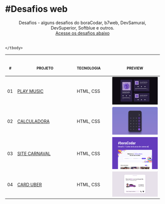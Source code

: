 # #Desafios web

<p align="center">
    Desafios - alguns desafios do boraCodar, b7web, DevSamurai, DevSuperior, Softblue e outros. <br>
    <a href="#">Acesse os desafios abaixo</a><br>
    <br><table>
    <thead>
        <tr>
            <th align="center">
                <img width="20" height="1"> 
                <p>
                    <small>#</small>
                </p>
            </th>
            <th align="center">
                <img width="300" height="1"> 
                <p> 
                    <small>
                        PROJETO
                    </small>
                </p>
            </th>
            <th align="left">
                <img width="140" height="1">
                <p align="left"> 
                    <small>
                    TECNOLOGIA
                    </small>
                </p>
            </th>
            <th align="center">
                <img width="201" height="1">
                <p align="center"> 
                    <small>
                    PREVIEW
                    </small>
                </p>
            </th>
        </tr>
    </thead>
    <tbody>
        <tr>
            <td>01</td>
            <td><a href="#">PLAY MUSIC </a></td>
            <td>HTML, CSS</td>
            <td align="center">
            <a href="#"><img width="300px" src="./01-PLAYMUSIC/.github/capa.jpg" /></a></td>
        </tr>
        <tr>
            <td>02</td>
            <td><a href="#">CALCULADORA</a></td>
            <td>HTML, CSS </td>
            <td align="center">
            <a href="#"><img width="300px" src="./02-CALCULADORA/.github/capa.jpg" /></a></td>
        </tr>
        <tr>
            <td>03</td>
            <td><a href="#">SITE CARNAVAL</a></td>
            <td>HTML, CSS </td>
            <td align="center">
            <a href="#"><img width="300px" src="./03-CARNAVAL/.github/capa.png" /></a></td>
        </tr>
            <tr>
            <td>04</td>
            <td><a href="#">CARD UBER</a></td>
            <td>HTML, CSS </td>
            <td align="center">
            <a href="#"><img width="300px" src="./04-UBER/.github/uber.png" /></a></td>
        </tr>
   
      
    </tbody>
</table></p>

